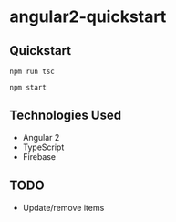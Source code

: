 # angular2-quickstart

## Quickstart
```
npm run tsc
```

```
npm start
```

## Technologies Used
* Angular 2
* TypeScript
* Firebase

## TODO
* Update/remove items